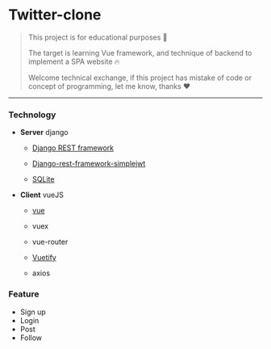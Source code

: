 # Twitter-clone

> This project is for educational purposes 📖
>
> The target is learning Vue framework, and technique of backend to implement a SPA website 🔥
>
> Welcome technical exchange, if this project has mistake of code or concept of programming, let me know, thanks ❤️

---

### Technology

-   **Server** django

    -   [Django REST framework](https://www.django-rest-framework.org/)

    -   [Django-rest-framework-simplejwt](https://github.com/SimpleJWT/django-rest-framework-simplejwt)

    -   [SQLite](https://www.sqlite.org/index.html)

-   **Client** vueJS

    -   [vue](https://github.com/JayZang/twitter-clone#vue)

    -   vuex

    -   vue-router

    -   [Vuetify](https://vuetifyjs.com/en/)

    -   axios

### Feature

-   Sign up
-   Login
-   Post
-   Follow

